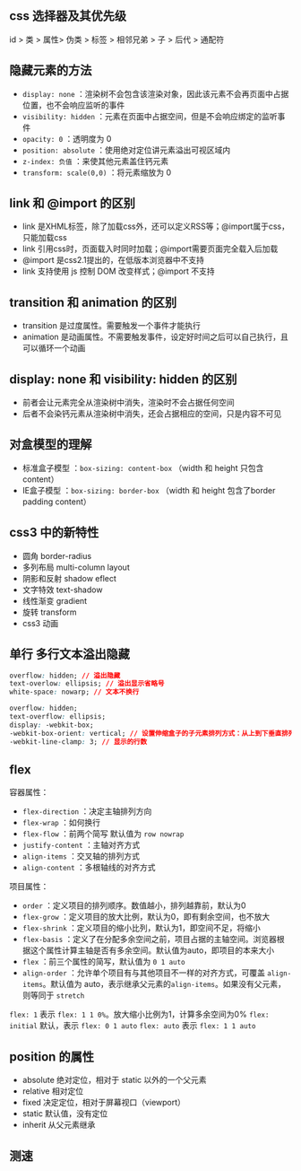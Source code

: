 ## css 选择器及其优先级

id > 类 > 属性> 伪类 > 标签 > 相邻兄弟 > 子 > 后代 > 通配符

## 隐藏元素的方法

- `display: none` ：渲染树不会包含该渲染对象，因此该元素不会再页面中占据位置，也不会响应监听的事件
- `visibility: hidden` ：元素在页面中占据空间，但是不会响应绑定的监听事件
- `opacity: 0` ：透明度为 0
- `position: absolute` ：使用绝对定位讲元素溢出可视区域内
- `z-index: 负值` ：来使其他元素盖住钙元素
- `transform: scale(0,0)` ：将元素缩放为 0

## link 和 @import 的区别

- link 是XHML标签，除了加载css外，还可以定义RSS等；@import属于css，只能加载css
- link 引用css时，页面载入时同时加载；@import需要页面完全载入后加载
- @import 是css2.1提出的，在低版本浏览器中不支持
- link 支持使用 js 控制 DOM 改变样式；@import 不支持

## transition 和 animation 的区别

- transition 是过度属性。需要触发一个事件才能执行
- animation 是动画属性。不需要触发事件，设定好时间之后可以自己执行，且可以循环一个动画

## display: none 和 visibility: hidden 的区别

- 前者会让元素完全从渲染树中消失，渲染时不会占据任何空间
- 后者不会染钙元素从渲染树中消失，还会占据相应的空间，只是内容不可见

## 对盒模型的理解

- 标准盒子模型 ：`box-sizing: content-box` （width 和 height 只包含 content）
- IE盒子模型 ：`box-sizing: border-box` （width 和 height 包含了border padding content）

## css3 中的新特性

- 圆角 border-radius
- 多列布局 multi-column layout
- 阴影和反射 shadow eflect
- 文字特效 text-shadow
- 线性渐变 gradient
- 旋转 transform
- css3 动画

## 单行 多行文本溢出隐藏

```css
overflow: hidden; // 溢出隐藏
text-overlow: ellipsis; // 溢出显示省略号
white-space: nowarp; // 文本不换行
```

```css
overflow: hidden;
text-overflow: ellipsis;
display: -webkit-box;
-webkit-box-orient: vertical; // 设置伸缩盒子的子元素排列方式：从上到下垂直排列
-webkit-line-clamp: 3; // 显示的行数
```

## flex

容器属性：
- `flex-direction` ：决定主轴排列方向
- `flex-wrap` ：如何换行
- `flex-flow` ：前两个简写 默认值为 `row nowrap`
- `justify-content` ：主轴对齐方式
- `align-items` ：交叉轴的排列方式
- `align-content` ：多根轴线的对齐方式

项目属性：
- `order` ：定义项目的排列顺序。数值越小，排列越靠前，默认为0
- `flex-grow` ：定义项目的放大比例，默认为0，即有剩余空间，也不放大
- `flex-shrink` ：定义项目的缩小比列，默认为1，即空间不足，将缩小
- `flex-basis` ：定义了在分配多余空间之前，项目占据的主轴空间。浏览器根据这个属性计算主轴是否有多余空间。默认值为auto，即项目的本来大小
- `flex` ：前三个属性的简写，默认值为 `0 1 auto`
- `align-order` ：允许单个项目有与其他项目不一样的对齐方式，可覆盖 `align-items`。默认值为 auto，表示继承父元素的`align-items`。如果没有父元素，则等同于 `stretch`

`flex: 1` 表示 `flex: 1 1 0%`。放大缩小比例为1，计算多余空间为0%
`flex: initial` 默认，表示 `flex: 0 1 auto`
`flex: auto` 表示 `flex: 1 1 auto`

## position 的属性

- absolute 绝对定位，相对于 static 以外的一个父元素
- relative 相对定位
- fixed 决定定位，相对于屏幕视口（viewport）
- static 默认值，没有定位
- inherit 从父元素继承

## 测速
